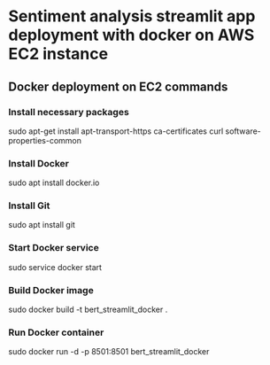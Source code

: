 # Sentiment analysis streamlit app deployment with docker on AWS EC2 instance
## Docker deployment on EC2 commands
### Install necessary packages
sudo apt-get install apt-transport-https ca-certificates curl software-properties-common

### Install Docker
sudo apt install docker.io

### Install Git
sudo apt install git

### Start Docker service
sudo service docker start

### Build Docker image
sudo docker build -t bert_streamlit_docker .

### Run Docker container
sudo docker run -d -p 8501:8501 bert_streamlit_docker
